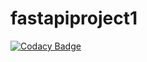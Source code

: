 # fastapiproject1

[![Codacy Badge](https://api.codacy.com/project/badge/Grade/2200ed3bb1204b75becbd605af8271f5)](https://app.codacy.com/gh/dafire/fastapiproject1?utm_source=github.com&utm_medium=referral&utm_content=dafire/fastapiproject1&utm_campaign=Badge_Grade)
